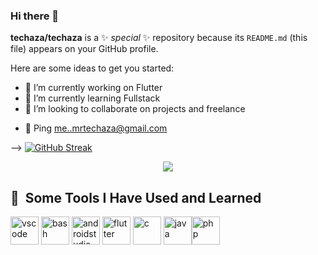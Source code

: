 ### Hi there 👋


**techaza/techaza** is a ✨ _special_ ✨ repository because its `README.md` (this file) appears on your GitHub profile.

Here are some ideas to get you started:

- 🔭 I’m currently working on Flutter
- 🌱 I’m currently learning Fullstack
- 👯 I’m looking to collaborate on projects and freelance
<!-- - 🤔 I’m looking for help with ... -->
- 💬 Ping me..mrtechaza@gmail.com
<!-- - 📫 How to reach me: ... -->
<!-- - 😄 Pronouns: ... -->
<!-- - ⚡ Fun fact: ... -->
-->
[![GitHub Streak](http://github-readme-streak-stats.herokuapp.com?user=techaza&theme=dark&border_radius=5)](https://git.io/streak-stats)
<p align="center">
  <img src="https://capsule-render.vercel.app/api?text=Hey Everyone!🕹️&animation=fadeIn&type=waving&color=gradient&height=100"/>
</p>


<h2> 🚀 &nbsp;Some Tools I Have Used and Learned</h2>
<p align="left">
<img src="[https://cdn.jsdelivr.net/gh/devicons/devicon/icons/vscode/vscode-original.svg](https://cdn.iconscout.com/icon/free/png-512/flutter-3629369-3032362.png?f=avif&w=256)" alt="vscode" width="45" height="45"/>
<img src="https://cdn.jsdelivr.net/gh/devicons/devicon/icons/bash/bash-original.svg" alt="bash" width="45" height="45"/>
<img src="https://cdn.jsdelivr.net/gh/devicons/devicon/icons/php/php-original.svg" alt="androidstudio" width="45" height="45"/>
  <img src="https://cdn.jsdelivr.net/gh/devicons/devicon/icons/php/php-original.svg" alt="flutter" width="45" height="45"/>
  <img src="https://cdn.jsdelivr.net/gh/devicons/devicon/icons/php/php-original.svg" alt="c" width="45" height="45"/>
  <img src="https://cdn.jsdelivr.net/gh/devicons/devicon/icons/php/php-original.svg" alt="java" width="45" height="45"/><img src="https://cdn.jsdelivr.net/gh/devicons/devicon/icons/php/php-original.svg" alt="php" width="45" height="45"/>
</p>

